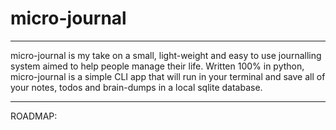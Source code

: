 # micro-journal

----------------------------------------------------------------------------------------

micro-journal is my take on a small, light-weight and easy to use journalling system aimed to help people
manage their life. Written 100% in python, micro-journal is a simple CLI app that will run in your terminal
and save all of your notes, todos and brain-dumps in a local sqlite database.

----------------------------------------------------------------------------------------

ROADMAP:
